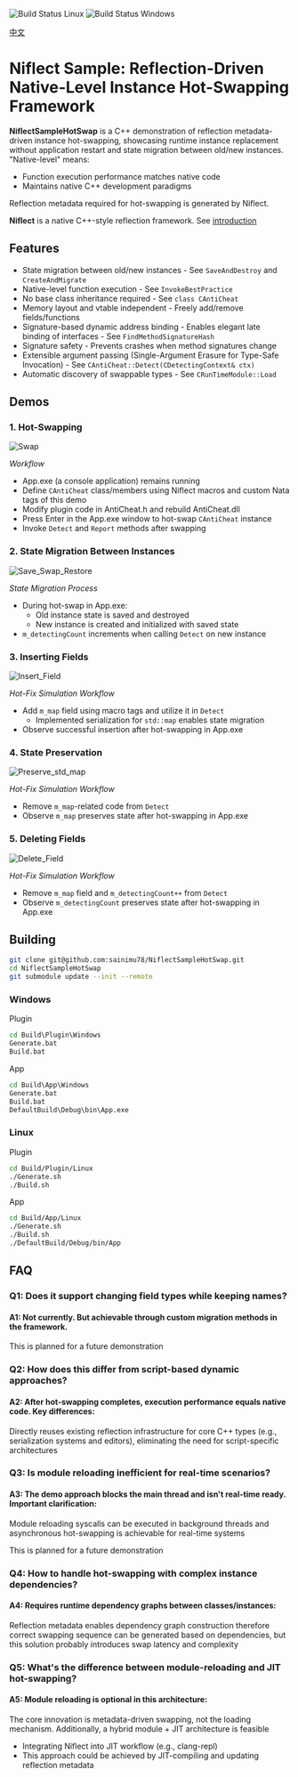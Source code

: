 ![Build Status Linux](https://github.com/sainimu78/NiflectSampleHotSwap/actions/workflows/Linux.yml/badge.svg)
![Build Status Windows](https://github.com/sainimu78/NiflectSampleHotSwap/actions/workflows/Windows.yml/badge.svg)

[中文](../../README.md)

# Niflect Sample: Reflection-Driven Native-Level Instance Hot-Swapping Framework

**NiflectSampleHotSwap** is a C++ demonstration of reflection metadata-driven instance hot-swapping, showcasing runtime instance replacement without application restart and state migration between old/new instances. "Native-level" means:

- Function execution performance matches native code
- Maintains native C++ development paradigms

Reflection metadata required for hot-swapping is generated by Niflect.

**Niflect** is a native C++-style reflection framework. See [introduction](https://github.com/sainimu78/NiflectSampleHelloWorld)

## Features

- State migration between old/new instances - See `SaveAndDestroy` and `CreateAndMigrate`
- Native-level function execution - See `InvokeBestPractice`
- No base class inheritance required - See `class CAntiCheat`
- Memory layout and vtable independent - Freely add/remove fields/functions
- Signature-based dynamic address binding - Enables elegant late binding of interfaces - See `FindMethodSignatureHash`
- Signature safety - Prevents crashes when method signatures change
- Extensible argument passing (Single-Argument Erasure for Type-Safe Invocation) - See `CAntiCheat::Detect(CDetectingContext& ctx)`
- Automatic discovery of swappable types - See `CRunTimeModule::Load`

## Demos

### 1. Hot-Swapping

![Swap](../Swap.gif)

*Workflow*
- App.exe (a console application) remains running
- Define `CAntiCheat` class/members using Niflect macros and custom Nata tags of this demo
- Modify plugin code in AntiCheat.h and rebuild AntiCheat.dll
- Press Enter in the App.exe window to hot-swap `CAntiCheat` instance
- Invoke `Detect` and `Report` methods after swapping

### 2. State Migration Between Instances

![Save_Swap_Restore](../Save_Swap_Restore.gif)

*State Migration Process*
- During hot-swap in App.exe:
  - Old instance state is saved and destroyed
  - New instance is created and initialized with saved state
- `m_detectingCount` increments when calling `Detect` on new instance

### 3. Inserting Fields

![Insert_Field](../Insert_Field.gif)

*Hot-Fix Simulation Workflow*
- Add `m_map` field using macro tags and utilize it in `Detect`
  - Implemented serialization for `std::map` enables state migration
- Observe successful insertion after hot-swapping in App.exe

### 4. State Preservation

![Preserve_std_map](../Preserve_std_map.gif)

*Hot-Fix Simulation Workflow*
- Remove `m_map`-related code from `Detect`
- Observe `m_map` preserves state after hot-swapping in App.exe

### 5. Deleting Fields

![Delete_Field](../Delete_Field.gif)

*Hot-Fix Simulation Workflow*
- Remove `m_map` field and `m_detectingCount++` from `Detect`
- Observe `m_detectingCount` preserves state after hot-swapping in App.exe

## Building

```bash
git clone git@github.com:sainimu78/NiflectSampleHotSwap.git
cd NiflectSampleHotSwap
git submodule update --init --remote
```

### Windows

Plugin

```bat
cd Build\Plugin\Windows
Generate.bat
Build.bat
```

App

```bat
cd Build\App\Windows
Generate.bat
Build.bat
DefaultBuild\Debug\bin\App.exe
```

### Linux

Plugin

```bash
cd Build/Plugin/Linux
./Generate.sh
./Build.sh
```

App

```bash
cd Build/App/Linux
./Generate.sh
./Build.sh
./DefaultBuild/Debug/bin/App
```

## FAQ

### Q1: Does it support changing field types while keeping names?

#### A1: Not currently. But achievable through custom migration methods in the framework.

This is planned for a future demonstration

### Q2: How does this differ from script-based dynamic approaches?

#### A2: After hot-swapping completes, execution performance equals native code. Key differences:

Directly reuses existing reflection infrastructure for core C++ types (e.g., serialization systems and editors), eliminating the need for script-specific architectures

### Q3: Is module reloading inefficient for real-time scenarios?

#### A3: The demo approach blocks the main thread and isn't real-time ready. Important clarification:

Module reloading syscalls can be executed in background threads and asynchronous hot-swapping is achievable for real-time systems

This is planned for a future demonstration

### Q4: How to handle hot-swapping with complex instance dependencies?

#### A4: Requires runtime dependency graphs between classes/instances:

Reflection metadata enables dependency graph construction therefore correct swapping sequence can be generated based on dependencies, but this solution probably introduces swap latency and complexity

### Q5: What's the difference between module-reloading and JIT hot-swapping?

#### A5: Module reloading is optional in this architecture:

The core innovation is metadata-driven swapping, not the loading mechanism. Additionally, a hybrid module + JIT architecture is feasible

- Integrating Niflect into JIT workflow (e.g., clang-repl)
- This approach could be achieved by JIT-compiling and updating reflection metadata

